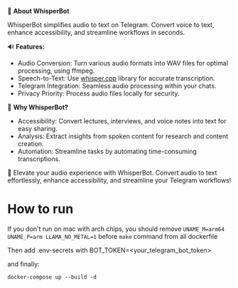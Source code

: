 🤖 **About WhisperBot**

WhisperBot simplifies audio to text on Telegram. Convert voice to text, enhance accessibility, and streamline workflows in seconds.

🔊 **Features:**

- Audio Conversion: Turn various audio formats into WAV files for optimal processing, using ffmpeg.
- Speech-to-Text: Use [whisper.cpp](https://github.com/ggerganov/whisper.cpp) library for accurate transcription.
- Telegram Integration: Seamless audio processing within your chats.
- Privacy Priority: Process audio files locally for security.

📢 **Why WhisperBot?**

- Accessibility: Convert lectures, interviews, and voice notes into text for easy sharing.
- Analysis: Extract insights from spoken content for research and content creation.
- Automation: Streamline tasks by automating time-consuming transcriptions.

🌟 Elevate your audio experience with WhisperBot. Convert audio to text effortlessly, enhance accessibility, and streamline your Telegram workflows!


# How to run 

If you don't run on mac with arch chips, you should remove `UNAME_M=arm64 UNAME_P=arm LLAMA_NO_METAL=1` before `make` command from all dockerfile


Then add .env-secrets with BOT_TOKEN=<your_telegram_bot_token>

and finally: 

    docker-compose up --build -d